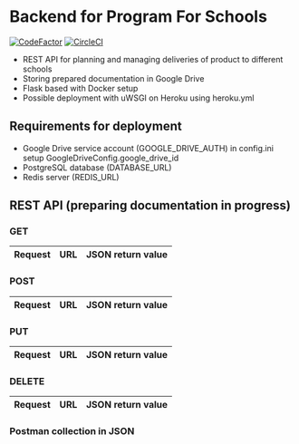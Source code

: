 # Backend for Program For Schools
[![CodeFactor](https://www.codefactor.io/repository/github/mariakoszula/programforschools-backend/badge)](https://www.codefactor.io/repository/github/mariakoszula/programforschools-backend)
[![CircleCI](https://dl.circleci.com/status-badge/img/gh/mariakoszula/programforschools-backend/tree/main.svg?style=svg)](https://dl.circleci.com/status-badge/redirect/gh/mariakoszula/programforschools-backend/tree/main)

* REST API for planning and managing deliveries of product to different schools
* Storing prepared documentation in Google Drive
* Flask based with Docker setup
* Possible deployment with uWSGI on Heroku using heroku.yml

## Requirements for deployment
- Google Drive service account (GOOGLE_DRIVE_AUTH) in config.ini setup GoogleDriveConfig.google_drive_id
- PostgreSQL database (DATABASE_URL)
- Redis server (REDIS_URL)

## REST API (preparing documentation in progress)
### GET
| Request   |      URL      |  JSON return value |
|-----------|:-------------:|:-------------------|
### POST
| Request   |      URL      |  JSON return value |
|-----------|:-------------:|:-------------------|
### PUT
| Request   |      URL      |  JSON return value |
|-----------|:-------------:|:-------------------|
### DELETE
| Request   |      URL      |  JSON return value |
|-----------|:-------------:|:-------------------|

### Postman collection in JSON
```shell
```
